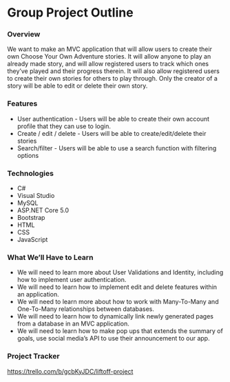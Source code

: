 # Group Project Outline

### Overview
We want to make an MVC application that will allow users to create their own Choose Your Own Adventure stories. It will allow anyone to play an already made story, and will allow registered users to track which ones they’ve played and their progress therein. It will also allow registered users to create their own stories for
others to play through. Only the creator of a story will be able to edit or delete their own story.

### Features
- User authentication - Users will be able to create their own account profile that they can use to login.
- Create / edit / delete - Users will be able to create/edit/delete their stories
- Search/filter - Users will be able to use a search function with filtering options

### Technologies
- C#
- Visual Studio
- MySQL
- ASP.NET Core 5.0
- Bootstrap
- HTML
- CSS
- JavaScript

### What We’ll Have to Learn
- We will need to learn more about User Validations and Identity, including how to implement user authentication.
- We will need to learn how to implement edit and delete features within an application.
- We will need to learn more about how to work with Many-To-Many and One-To-Many relationships between databases.
- We will need to learn how to dynamically link newly generated pages from a database in an MVC application.
- We will need to learn how to make pop ups that extends the summary of goals, use social media’s API to use their announcement to our app.

### Project Tracker
https://trello.com/b/gcbKyJDC/liftoff-project
